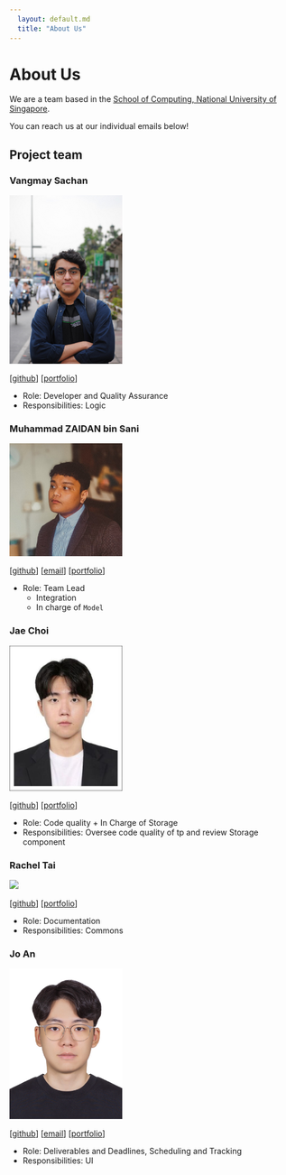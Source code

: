 ```yaml
---
  layout: default.md
  title: "About Us"
---
```


# About Us

We are a team based in the [School of Computing, National University of Singapore](http://www.comp.nus.edu.sg).

You can reach us at our individual emails below!

## Project team

### Vangmay Sachan

<img src="images/vangmay.png" width="200px">

[[github](https://github.com/vangmay)] 
[[portfolio](team/vangmay.md)]

* Role: Developer and Quality Assurance
* Responsibilities: Logic

### Muhammad ZAIDAN bin Sani

<img src="images/zaidansani.png" width="200px">

[[github](https://github.com/zaidansani)]
[[email](mailto:zaidan@u.nus.edu)]
[[portfolio](team/zaidansani.md)]

* Role: Team Lead
  * Integration
  * In charge of `Model`

### Jae Choi

<img src="images/choiwab.png" width="200px">

[[github](http://github.com/choiwab)] 
[[portfolio](https://jaechoi.vercel.app/)]

* Role: Code quality + In Charge of Storage 
* Responsibilities: Oversee code quality of tp and review Storage component

### Rachel Tai

<img src="images/rxchell.png" width="200px">

[[github](https://github.com/rxchell)]
[[portfolio](team/rxchell.md)]

* Role: Documentation
* Responsibilities: Commons

### Jo An

<img src="images/jayjay19630.png" width="200px">

[[github](https://github.com/jayjay19630)]
[[email](mailto:jo.an@u.nus.edu)]
[[portfolio](team/jayjay19630.md)]

* Role: Deliverables and Deadlines, Scheduling and Tracking
* Responsibilities: UI
